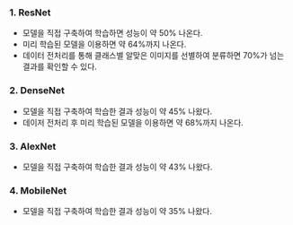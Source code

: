 ### 1. ResNet 
- 모델을 직접 구축하여 학습하면 성능이 약 50% 나온다.
- 미리 학습된 모델을 이용하면 약 64%까지 나온다.
- 데이터 전처리를 통해 클래스별 알맞은 이미지를 선별하여 분류하면 70%가 넘는 결과를 확인할 수 있다.

### 2. DenseNet
- 모델을 직접 구축하여 학습한 결과 성능이 약 45% 나왔다.
- 데이저 전처리 후 미리 학습된 모델을 이용하면 약 68%까지 나온다.

### 3. AlexNet
- 모델을 직접 구축하여 학습한 결과 성능이 약 43% 나왔다.

### 4. MobileNet
- 모델을 직접 구축하여 학습한 결과 성능이 약 35% 나왔다.
